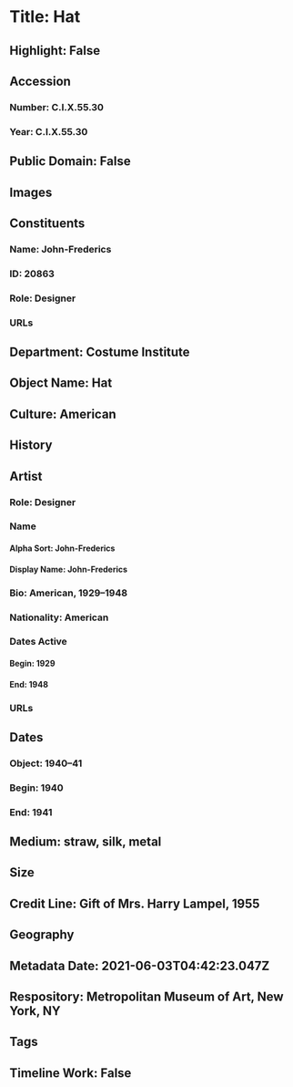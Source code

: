 # Title: Hat
## Highlight: False
## Accession
### Number: C.I.X.55.30
### Year: C.I.X.55.30
## Public Domain: False
## Images
## Constituents
### Name: John-Frederics
### ID: 20863
### Role: Designer
### URLs
## Department: Costume Institute
## Object Name: Hat
## Culture: American
## History
## Artist
### Role: Designer
### Name
#### Alpha Sort: John-Frederics
#### Display Name: John-Frederics
### Bio: American, 1929–1948
### Nationality: American
### Dates Active
#### Begin: 1929
#### End: 1948
### URLs
## Dates
### Object: 1940–41
### Begin: 1940
### End: 1941
## Medium: straw, silk, metal
## Size
## Credit Line: Gift of Mrs. Harry Lampel, 1955
## Geography
## Metadata Date: 2021-06-03T04:42:23.047Z
## Respository: Metropolitan Museum of Art, New York, NY
## Tags
## Timeline Work: False
